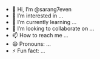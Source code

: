 - 👋 Hi, I’m @sarang7even
- 👀 I’m interested in ...
- 🌱 I’m currently learning ...
- 💞️ I’m looking to collaborate on ...
- 📫 How to reach me ...
- 😄 Pronouns: ...
- ⚡ Fun fact: ...

<!---
sarang7even/sarang7even is a ✨ special ✨ repository because its `README.md` (this file) appears on your GitHub profile.
You can click the Preview link to take a look at your changes.
--->
